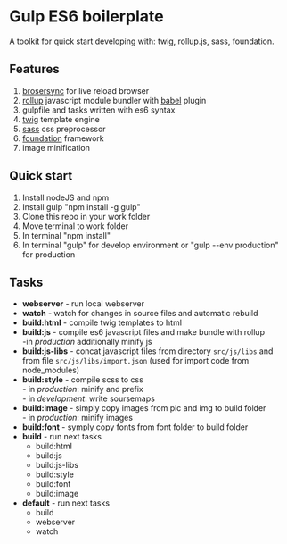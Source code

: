 # Gulp ES6 boilerplate

A toolkit for quick start developing with: twig, rollup.js, sass, foundation.

## Features

1. [brosersync](https://www.browsersync.io/) for live reload browser
1. [rollup](https://github.com/rollup/rollup) javascript module bundler with [babel](https://babeljs.io/) plugin
1. gulpfile and tasks written with es6 syntax
1. [twig](https://twig.sensiolabs.org/) template engine
1. [sass](http://sass-lang.com/) css preprocessor
1. [foundation](http://foundation.zurb.com/) framework
1. image minification


## Quick start

1. Install nodeJS and npm
1. Install gulp "npm install -g gulp"
1. Clone this repo in your work folder
1. Move terminal to work folder
1. In terminal "npm install"
1. In terminal "gulp" for develop environment or "gulp --env production" for production

## Tasks

- **webserver** - run local webserver
- **watch** - watch for changes in source files and automatic rebuild
- **build:html** - compile twig templates to html
- **build:js** - compile es6 javascript files and make bundle with rollup  
\-in *production* additionally minify js
- **build:js-libs** - concat javascript files from  directory `src/js/libs`
 and from file `src/js/libs/import.json` (used for import code from node_modules)
- **build:style** - compile scss to css  
\- in *production*: minify and prefix  
\- in *development*: write soursemaps
- **build:image** - simply copy images from pic and img to build folder  
\- in *production*: minify images
- **build:font** - symply copy fonts from font folder to build folder
- **build** - run next tasks
    - build:html
    - build:js
    - build:js-libs
    - build:style
    - build:font
    - build:image
- **default** - run next tasks
    - build
    - webserver
    - watch